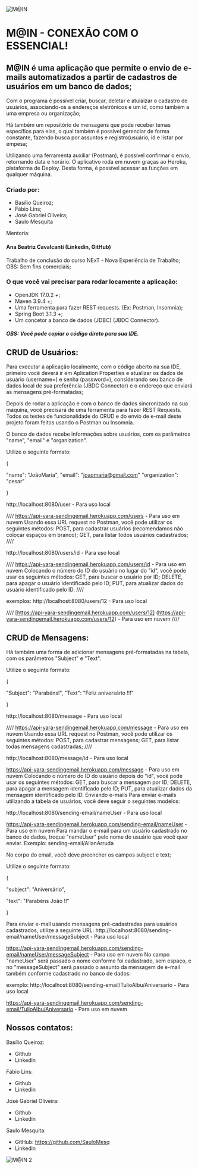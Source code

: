 
![M@IN](https://github.com/SauloMesq/Tentativa-Imagens/assets/136653514/0b380a0f-674a-40ed-97be-022c73c907fb)

<h1>M@IN - CONEXÃO COM O ESSENCIAL!</h1> 
<h2>M@IN é uma aplicação que permite o envio de e-mails automatizados a partir de cadastros de usuários em um banco de dados;</h2>


Com o programa é possível criar, buscar, deletar e atulaizar o cadastro de usuários, associando-os a endereços eletrônicos e um id, como também a uma empresa ou organização;

Há também um repositório de mensagens que pode receber temas específios para elas, o qual também é possível gerenciar de forma constante, fazendo busca por assuntos e registro(usuário, id e listar por empesa;

Utilizando uma ferramenta auxiliar (Postman), é possível confirmar o envio, retornando data e horário. O aplicativo roda em nuvem graças ao Heroku, plataforma de Deploy. Desta forma, é possível acessar as funções em qualquer máquina.


### Criado por:
- Basílio Queiroz;
- Fábio Lins;
- José Gabriel Oliveira;
- Saulo Mesquita


Mentoria:
#### Ana Beatriz Cavalcanti (Linkedin, GitHub)


Trabalho de conclusão do curso NExT - Nova Experiência de Trabalho; 
OBS: Sem fins comerciais;


### O que você vai precisar para rodar locamente a aplicação:
- OpenJDK 17.0.2 +;
- Maven 3.9.4 +;
- Uma ferramenta para fazer REST requests. (Ex: Postman, Insomnia);
- Spring Boot 3.1.3 +;
- Um concetor a banco de dados (JDBC) (JBDC Connector).
  
##### OBS: Você pode copiar o código direto para sua IDE.


## CRUD de Usuários:
Para executar a aplicação localmente, com o código aberto na sua IDE, primeiro você deverá ir em Aplication Properties e atualizar os dados de usuário (username=) e senha (password=), considerando seu banco de dados local de sua preferência (JBDC Connector) e o endereço que enviará as mensagens pré-formatadas;

Depois de rodar a aplicação e com o banco de dados sincronizado na sua máquina, você precisará de uma ferramenta para fazer REST Requests. Todos os testes de funcionalidade do CRUD e do envio de e-mail deste projeto foram feitos usando o Postman ou Insomnia.

O banco de dados recebe informações sobre usuários, com os parâmetros "name", "email" e "organization".

Utilize o seguinte formato:

{

"name": "JoãoMaria",
"email": "joaomaria@gmail.com"
"organization": "cesar"

}


http://localhost:8080/user - Para uso local


////
https://api-yara-sendingemail.herokuapp.com/users - Para uso em nuvem Usando essa URL request no Postman, você pode utilizar os seguintes métodos: POST, para cadastrar usuários (recomendamos não colocar espaços em branco); GET, para listar todos usuários cadastrados;
////

http://localhost:8080/users/id - Para uso local

////
https://api-yara-sendingemail.herokuapp.com/users/id - Para uso em nuvem Colocando o número do ID do usuário no lugar do "id", você pode usar os seguintes métodos: GET, para buscar o usuário por ID; DELETE, para apagar o usuário identificado pelo ID; PUT, para atualizar dados do usuário identificado pelo ID.
////

exemplos: http://localhost:8080/users/12 - Para uso local

////
[https://api-yara-sendingemail.herokuapp.com/users/12] (https://api-yara-sendingemail.herokuapp.com/users/12) - Para uso em nuvem
////


## CRUD de Mensagens:
Há também uma forma de adicionar mensagens pré-formatadas na tabela, com os parâmetros "Subject" e "Text".

Utilize o seguinte formato:

{

"Subject": "Parabéns!",
"Text": "Feliz aniversário !!!"

}


http://localhost:8080/message - Para uso local


////
https://api-yara-sendingemail.herokuapp.com/message - Para uso em nuvem Usando essa URL request no Postman, você pode utilizar os seguintes métodos: POST, para cadastrar mensagens; GET, para listar todas mensagens cadastradas;
////


http://localhost:8080/message/id - Para uso local

https://api-yara-sendingemail.herokuapp.com/message - Para uso em nuvem Colocando o número do ID do usuário depois do "id", você pode usar os seguintes métodos: GET, para buscar a mensagem por ID; DELETE, para apagar a mensagem identificado pelo ID; PUT, para atualizar dados da mensagem identificado pelo ID.
Enviando e-mails
Para enviar e-mails utilizando a tabela de usuários, você deve seguir o seguintes modelos:

http://localhost:8080/sending-email/nameUser - Para uso local

https://api-yara-sendingemail.herokuapp.com/sending-email/nameUser - Para uso em nuvem Para mandar o e-mail para um usuário cadastrado no banco de dados, troque "nameUser" pelo nome do usuário que você quer enviar.
Exemplo: sending-email/AllanArruda

No corpo do email, você deve preencher os campos subject e text;

Utilize o seguinte formato:

{

"subject": "Aniversário",

"text": "Parabéns João !!"

}

Para enviar e-mail usando mensagens pré-cadastradas para usuários cadastrados, utilize a seguinte URL: http://localhost:8080/sending-email/nameUser/messageSubject - Para uso local

https://api-yara-sendingemail.herokuapp.com/sending-email/nameUser/messageSubject - Para uso em nuvem
No campo "nameUser" será passado o nome conforme foi cadastrado, sem espaço, e no "messageSubject" será passado o assunto da mensagem de e-mail também conforme cadastrado no banco de dados:

exemplo: http://localhost:8080/sending-email/TulioAlbu/Aniversario - Para uso local

https://api-yara-sendingemail.herokuapp.com/sending-email/TulioAlbu/Aniversario - Para uso em nuvem


##

## Nossos contatos:

Basílio Queiroz:

- Github
- Linkedin

Fábio Lins:

- Github
- Linkedin

José Gabriel Oliveira:

- Github
- Linkedin

Saulo Mesquita:

- GitHub: https://github.com/SauloMesq
- Linkedin

![M@IN 2](https://github.com/SauloMesq/Tentativa-Imagens/assets/136653514/bcca71ba-bc23-43cb-bcae-d4894bc538f4)
